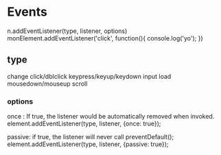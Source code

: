 # Events
n.addEventListener(type, listener, options)
monElement.addEventListener('click', function(){
    console.log('yo');
})

## type
change
click/dblclick
keypress/keyup/keydown
input
load
mousedown/mouseup
scroll

### options
once : If true, the listener would be automatically removed when invoked.
element.addEventListener(type, listener, {once: true});

passive: if true, the listener will never call preventDefault();
element.addEventListener(type, listener, {passive: true});
